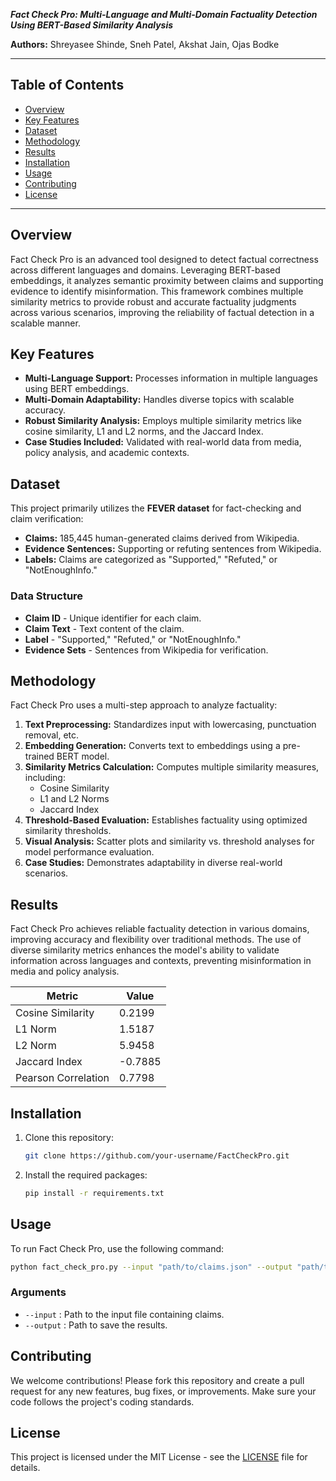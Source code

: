 
***Fact Check Pro: Multi-Language and Multi-Domain Factuality Detection Using BERT-Based Similarity Analysis***

**Authors:** Shreyasee Shinde, Sneh Patel, Akshat Jain, Ojas Bodke

---

## Table of Contents
- [Overview](#overview)
- [Key Features](#key-features)
- [Dataset](#dataset)
- [Methodology](#methodology)
- [Results](#results)
- [Installation](#installation)
- [Usage](#usage)
- [Contributing](#contributing)
- [License](#license)

---

## Overview
Fact Check Pro is an advanced tool designed to detect factual correctness across different languages and domains. Leveraging BERT-based embeddings, it analyzes semantic proximity between claims and supporting evidence to identify misinformation. This framework combines multiple similarity metrics to provide robust and accurate factuality judgments across various scenarios, improving the reliability of factual detection in a scalable manner.

## Key Features
- **Multi-Language Support:** Processes information in multiple languages using BERT embeddings.
- **Multi-Domain Adaptability:** Handles diverse topics with scalable accuracy.
- **Robust Similarity Analysis:** Employs multiple similarity metrics like cosine similarity, L1 and L2 norms, and the Jaccard Index.
- **Case Studies Included:** Validated with real-world data from media, policy analysis, and academic contexts.

## Dataset
This project primarily utilizes the **FEVER dataset** for fact-checking and claim verification:
- **Claims:** 185,445 human-generated claims derived from Wikipedia.
- **Evidence Sentences:** Supporting or refuting sentences from Wikipedia.
- **Labels:** Claims are categorized as "Supported," "Refuted," or "NotEnoughInfo."

### Data Structure
- **Claim ID** - Unique identifier for each claim.
- **Claim Text** - Text content of the claim.
- **Label** - "Supported," "Refuted," or "NotEnoughInfo."
- **Evidence Sets** - Sentences from Wikipedia for verification.

## Methodology
Fact Check Pro uses a multi-step approach to analyze factuality:
1. **Text Preprocessing:** Standardizes input with lowercasing, punctuation removal, etc.
2. **Embedding Generation:** Converts text to embeddings using a pre-trained BERT model.
3. **Similarity Metrics Calculation:** Computes multiple similarity measures, including:
   - Cosine Similarity
   - L1 and L2 Norms
   - Jaccard Index
4. **Threshold-Based Evaluation:** Establishes factuality using optimized similarity thresholds.
5. **Visual Analysis:** Scatter plots and similarity vs. threshold analyses for model performance evaluation.
6. **Case Studies:** Demonstrates adaptability in diverse real-world scenarios.

## Results
Fact Check Pro achieves reliable factuality detection in various domains, improving accuracy and flexibility over traditional methods. The use of diverse similarity metrics enhances the model's ability to validate information across languages and contexts, preventing misinformation in media and policy analysis.

| Metric              | Value                 |
|---------------------|-----------------------|
| Cosine Similarity   | 0.2199                |
| L1 Norm             | 1.5187                |
| L2 Norm             | 5.9458                |
| Jaccard Index       | -0.7885               |
| Pearson Correlation | 0.7798                |

## Installation
1. Clone this repository:
   ```bash
   git clone https://github.com/your-username/FactCheckPro.git
   ```
2. Install the required packages:
   ```bash
   pip install -r requirements.txt
   ```

## Usage
To run Fact Check Pro, use the following command:
```bash
python fact_check_pro.py --input "path/to/claims.json" --output "path/to/results.json"
```

### Arguments
- `--input` : Path to the input file containing claims.
- `--output` : Path to save the results.

## Contributing
We welcome contributions! Please fork this repository and create a pull request for any new features, bug fixes, or improvements. Make sure your code follows the project's coding standards.

## License
This project is licensed under the MIT License - see the [LICENSE](LICENSE) file for details.
```

